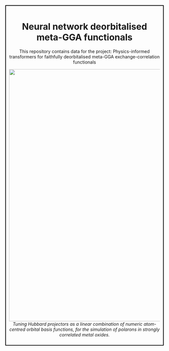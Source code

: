 <div style="border: 2px solid #000; padding: 10px; margin-bottom: 20px;">
  <h1 align="center">Neural network deorbitalised meta-GGA functionals</h1>
  <p align="center">
    This repository contains data for the project: Physics-informed transformers for faithfully deorbitalised meta-GGA exchange-correlation functionals
  </p>
  <p align="center">
    <img src="Overview.png" width="800" />
    <br>
    <em>Tuning Hubbard projectors as a linear combination of numeric atom-centred orbital basis functions, for the simulation of polarons in strongly correlated metal oxides.</em>
  </p>
</div>
